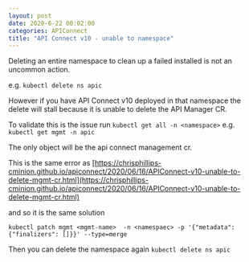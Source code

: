 ```yaml
---
layout: post
date: 2020-6-22 00:02:00
categories: APIConnect
title: "API Connect v10 - unable to namespace"
---
```


Deleting an entire namespace to clean up a failed installed is not an uncommon action.

<!--more-->

e.g.
`kubectl delete ns apic`


However if you have API Connect v10 deployed in that namespace the delete will stall because it is unable to delete the API Manager CR.

To validate this is the issue run `kubectl get all -n <namespace>`
e.g.
`kubectl get mgmt -n apic`

The only object will be the api connect management cr. 

This is the same error as [https://chrisphillips-cminion.github.io/apiconnect/2020/06/16/APIConnect-v10-unable-to-delete-mgmt-cr.html](https://chrisphillips-cminion.github.io/apiconnect/2020/06/16/APIConnect-v10-unable-to-delete-mgmt-cr.html)

and so it is the same solution


```
kubectl patch mgmt <mgmt-name>  -n <namespaec> -p '{"metadata":{"finalizers": []}}' --type=merge
```

Then you can delete the namespace again `kubectl delete ns apic`
